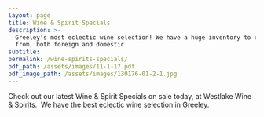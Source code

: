 ```yaml
---
layout: page
title: Wine & Spirit Specials
description: >-
  Greeley's most eclectic wine selection! We have a huge inventory to choose
  from, both foreign and domestic.
subtitle:
permalink: /wine-spirits-specials/
pdf_path: /assets/images/11-1-17.pdf
pdf_image_path: /assets/images/130176-01-2-1.jpg
---
```



Check out our latest Wine & Spirit Specials on sale today, at Westlake Wine & Spirits.  We have the best eclectic wine selection in Greeley.